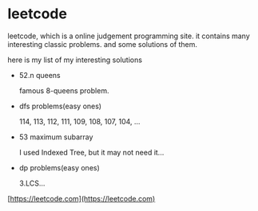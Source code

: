 # leetcode

leetcode, which is a online judgement programming site.
it contains many interesting classic problems.
and some solutions of them.

here is my list of my interesting solutions

- 52.n queens

  famous 8-queens problem.

- dfs problems(easy ones)

  114, 113, 112, 111, 109, 108, 107, 104, ...

- 53 maximum subarray

  I used Indexed Tree, but it may not need it...

- dp problems(easy ones)

  3.LCS...


[https://leetcode.com](https://leetcode.com)

